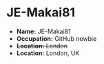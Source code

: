 # JE-Makai81

- **Name:** JE-Makai81
- **Occupation:** GitHub newbie
- ~~**Location:** London~~
- **Location:** London, UK
